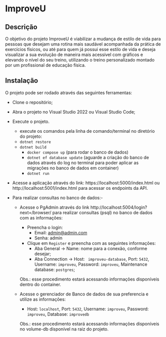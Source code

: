 # ImproveU

## Descrição

O objetivo do projeto ImproveU é viabilizar a mudança de estilo de vida para pessoas que desejam uma rotina mais saudável acompanhada da prática de exercícios físicos, ou até para quem já possui esse estilo de vida e deseja visualizar a sua evolução de maneira mais acessível com gráficos e elevando o nível do seu treino, utilizando o treino personalizado montado por um profissional de educação física.


## Instalação

O projeto pode ser rodado através das seguintes ferramentas:

- Clone o repositório;
- Abra o projeto no Visual Studio 2022 ou Visual Studio Code;
- Execute o projeto.
	- execute os comandos pela linha de comando/terminal no diretório do projeto:
	- `dotnet restore`
	-	`dotnet build`
		- `docker compose up` (para rodar o banco de dados)
		- `dotnet ef database update` (aguarde a criação do banco de dados através do log no terminal para poder aplicar as migrações no banco de dados em container)
		- `dotnet run`

- Acesse a aplicação através do link: https://localhost:5000/index.html ou http://localhost:5001/index.html para acessar os endpoints da API.

- Para realizar consultas no banco de dados:- 
	- Acesse o PgAdmin através do link http://localhost:5004/login?next=/browser/ para realizar consultas (psql) no banco de dados com as informações:
		- Preencha o login: 
			- Email: admin@admin.com
			- Senha: admin																					
		- Clique em `Register` e preencha com as seguintes informações:
			- Aba General -> Name: nome para a conexão, conforme desejar;
			- Aba Connection -> Host: ` improveu-database`, Port: `5432`,  Username: `improveu`, Password: `improveu`, Maintenance database: `postgres`;

		Obs.: esse procedimento estará acessando informações disponíveis dentro do container.
	
	- Acesse o gerenciador de Banco de dados de sua preferencia e utilize as informações:
		- Host: `localhost`, Port: `5432`,  Username: `improveu`, Password: `improveu`, Database: `improvedb` 
		
		Obs.: esse procedimento estará acessando informações disponíveis no volume-db disponível na raiz do projeto.
	
